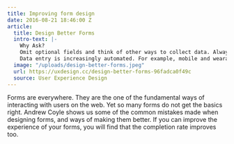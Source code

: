 ```yaml
---
title: Improving form design
date: 2016-08-21 18:46:00 Z
article:
  title: Design Better Forms
  intro-text: |-
    Why Ask?
    Omit optional fields and think of other ways to collect data. Always ask yourself if the question can be inferred, postponed, or completely excluded.
    Data entry is increasingly automated. For example, mobile and wearable devices collect large amounts of data without the user’s conscious awareness. Think of ways you can leverage social, conversational UI, SMS, email, voice, OCR, location, fingerprint, biometric, etc.
  image: "/uploads/design-better-forms.jpeg"
  url: https://uxdesign.cc/design-better-forms-96fadca0f49c
  source: User Experience Design
---
```


Forms are everywhere. They are the one of the fundamental ways of interacting with users on the web. Yet so many forms do not get the basics right.
Andrew Coyle shows us some of the common mistakes made when designing forms, and ways of making them better. If you can improve the experience of your forms, you will find that the completion rate improves too.